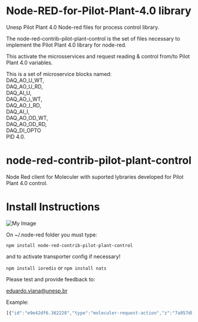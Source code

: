 # Node-RED-for-Pilot-Plant-4.0 library
Unesp Pilot Plant 4.0 Node-red files for process control library.

The node-red-contrib-pilot-plant-control is the set of files necessary to implement the Pilot Plant 4.0 library for node-red.

This activate the microsservices and request reading & control from/to Pilot Plant 4.0 variables.

This is a set of microservice blocks named:   
DAQ_AO_U_WT,  
DAQ_AO_U_RD,   
DAQ_AI_U,   
DAQ_AO_i_WT,   
DAQ_AO_I_RD,   
DAQ_AI_I,   
DAQ_AO_OD_WT,   
DAQ_AO_OD_RD,   
DAQ_DI_OPTO  
PID 4.0.  

# node-red-contrib-pilot-plant-control
Node Red client for Moleculer with suported lybraries developed for Pilot Plant 4.0 control.

# Install Instructions

![My Image](src/docs/diagrama_Node-REd-overview.png)

On ~/.node-red folder you must type:

```npm install node-red-contrib-pilot-plant-control```

and to activate transporter config if necessary!

```npm install ioredis``` or ```npm install nats```

Please test and provide feedback to: 

eduardo.viana@unesp.br

Example:
```javascript
[{"id":"e9e42df6.362228","type":"moleculer-request-action","z":"7a957db.6565184","broker":"a1561512.479b88","service":"e04d3662.7276e8","name":"Math Add","topic":"add","x":140,"y":120,"wires":[["6f8604a8.d1e4d4"]]},{"id":"d139f5a2.5ef58","type":"moleculer-response-action","z":"7a957db.6565184","name":"","x":620,"y":120,"wires":[]},{"id":"6f8604a8.d1e4d4","type":"function","z":"7a957db.6565184","name":"Function ADD","func":"let response = Number(msg.payload.a) + Number(msg.payload.b);\nmsg.payload = response;\nmsg.emit('test.emit',\"OK\");\nmsg.broadcast('test.bcast',\"OK\")\n\nmsg.call('math.sub',{a:9,b:2}).then((data)=>{\n    msg.payload = data\n    node.send([null,msg])\n}).catch((err)=>{\n    node.error(err, msg)\n})\n\n\nmsg.call('none.action').then((data)=>{\n    msg.payload = data\n    node.send([null,msg])\n}).catch((err)=>{\n    node.error(err, msg)\n})\n\nreturn [msg]; // or node.send([msg])","outputs":2,"noerr":0,"x":360,"y":120,"wires":[["d139f5a2.5ef58","3e830924.03982e"],["fcc69260.f3cf28"]]},{"id":"8e0a4231.ce6f3","type":"moleculer-call","z":"7a957db.6565184","broker":"a1561512.479b88","name":"","topic":"math.add","options":"{}","x":380,"y":520,"wires":[["c63dc243.aa7308"]]},{"id":"4431e002.1e3ff8","type":"inject","z":"7a957db.6565184","name":"","topic":"","payload":"{\"a\":2,\"b\":3}","payloadType":"json","repeat":"","crontab":"","once":false,"onceDelay":0.1,"x":150,"y":520,"wires":[["8e0a4231.ce6f3"]]},{"id":"c63dc243.aa7308","type":"debug","z":"7a957db.6565184","name":"","active":true,"tosidebar":true,"console":false,"tostatus":false,"complete":"false","x":610,"y":520,"wires":[]},{"id":"1ff71ab8.d2a11d","type":"moleculer-event","z":"7a957db.6565184","broker":"a1561512.479b88","service":"e04d3662.7276e8","name":"","topic":"test.emit","group":"","x":140,"y":340,"wires":[["28184575.221e9a"]]},{"id":"60cb3234.7ce644","type":"moleculer-event","z":"7a957db.6565184","broker":"a1561512.479b88","service":"e04d3662.7276e8","name":"","topic":"test.bcast","group":"","x":140,"y":380,"wires":[["8c1cbbf4.5571e8"]]},{"id":"28184575.221e9a","type":"debug","z":"7a957db.6565184","name":"","active":true,"tosidebar":true,"console":false,"tostatus":false,"complete":"false","x":430,"y":340,"wires":[]},{"id":"8c1cbbf4.5571e8","type":"debug","z":"7a957db.6565184","name":"","active":true,"tosidebar":true,"console":false,"tostatus":false,"complete":"false","x":430,"y":380,"wires":[]},{"id":"fcc69260.f3cf28","type":"debug","z":"7a957db.6565184","name":"Msg Call inside function","active":true,"tosidebar":true,"console":false,"tostatus":false,"complete":"true","targetType":"full","x":670,"y":160,"wires":[]},{"id":"3e830924.03982e","type":"debug","z":"7a957db.6565184","name":"","active":true,"tosidebar":true,"console":false,"tostatus":false,"complete":"true","targetType":"full","x":610,"y":80,"wires":[]},{"id":"626c345.71f0bcc","type":"catch","z":"7a957db.6565184","name":"Catch Call Error","scope":["6f8604a8.d1e4d4"],"uncaught":false,"x":360,"y":40,"wires":[["76fd37ba.5b0398"]]},{"id":"76fd37ba.5b0398","type":"debug","z":"7a957db.6565184","name":"","active":true,"tosidebar":true,"console":false,"tostatus":false,"complete":"true","targetType":"full","x":610,"y":40,"wires":[]},{"id":"c3040db6.96b298","type":"comment","z":"7a957db.6565184","name":"Events","info":"","x":130,"y":300,"wires":[]},{"id":"b4850a1f.c3b21","type":"comment","z":"7a957db.6565184","name":"Actions","info":"","x":130,"y":80,"wires":[]},{"id":"f2f7b39.659485","type":"comment","z":"7a957db.6565184","name":"Calling Action","info":"","x":150,"y":480,"wires":[]},{"id":"2a865d05.96591a","type":"moleculer-request-action","z":"7a957db.6565184","broker":"a1561512.479b88","service":"e04d3662.7276e8","name":"Math Sub","topic":"sub","x":140,"y":160,"wires":[["d3046734.569e5"]]},{"id":"d3046734.569e5","type":"function","z":"7a957db.6565184","name":"Function SUB","func":"let response = Number(msg.payload.a) - Number(msg.payload.b);\nmsg.payload = response;\nreturn msg;","outputs":1,"noerr":0,"x":360,"y":160,"wires":[["2b7cfcbb.a74c3c","2d838152.18e576"]]},{"id":"2b7cfcbb.a74c3c","type":"debug","z":"7a957db.6565184","name":"","active":true,"tosidebar":true,"console":false,"tostatus":false,"complete":"true","targetType":"full","x":610,"y":240,"wires":[]},{"id":"2d838152.18e576","type":"moleculer-response-action","z":"7a957db.6565184","name":"","x":620,"y":200,"wires":[]},{"id":"a1561512.479b88","type":"moleculer-config","z":"","name":"NATS","options":"{\"transporter\":\"nats://localhost:4222\"}"},{"id":"e04d3662.7276e8","type":"moleculer-service-config","z":"","name":"math","version":"","settings":"{}"}]
```
